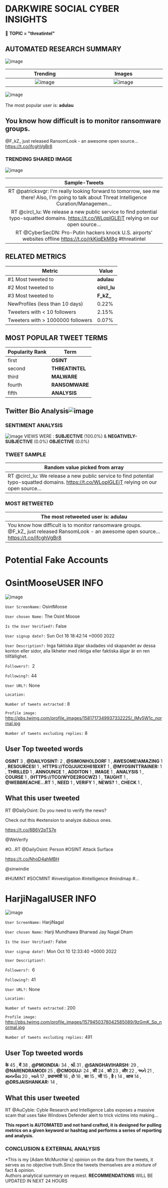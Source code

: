 # DARKWIRE SOCIAL CYBER INSIGHTS 
&#x1F34E; **TOPIC = "threatintel"**

## AUTOMATED RESEARCH SUMMARY
  ![image](darkLogo.png)   

|  Trending  |   Images | 
:-------------------------:|:-------------------------:
|  ![image](assets/threatintel/imageFile1.jpg)     <img width=200/> | ![image](assets/threatintel/imageFile2.jpg) <img width=200/> |   
 
 
![image](assets/threatintel/TWEETS.png)
<br></br>
The most popular user is: **adulau**  
 

## You know how difficult is to monitor ransomware groups. 

@F_kZ_ just released RansomLook - an awesome open source… https://t.co/ifcghVgBr8 

  




### TRENDING SHARED IMAGE

![image](assets/threatintel/twitterPostedImage.png)



|                **Sample-Tweets**        |
| :-------------: |
| RT @patricksvgr: I'm really looking forward to tomorrow, see me there! Also, I'm going to talk about Threat Intelligence Curation/Managemen… |
| RT @circl_lu: We release a new public service to find potential typo-squatted domains. https://t.co/WLopIGLEjT relying on our open source… |
| RT @CyberSecDN: Pro-Putin hackers knock U.S. airports' websites offline https://t.co/rkKjqEkM8g #threatintel |

## RELATED METRICS<br>
| Metric | Value |
| ------------- | ------------- |
| #1 Most tweeted to  | **adulau** |
| #2 Most tweeted to  | **circl_lu** |
| #3 Most tweeted to  | **F_kZ_** |
| NewProfiles (less than 10 days) | 0.22%  |
| Tweeters with < 10 followers  | 2.15%|
| Tweeters with > 1000000 followers  | 0.07%  |



## MOST POPULAR TWEET TERMS 


| Popularity Rank  | Term |
| ------------- | ------------- |
| first  | **OSINT**  |
| second  | **THREATINTEL**  |
| third  | **MALWARE** |
| fourth  | **RANSOMWARE**  |
| fifth  | **ANALYSIS**  |


## Twitter Bio Analysis![image](assets/threatintel/BIO.png)
### SENTIMENT ANALYSIS
![image](assets/threatintel/sentiment.png)
VIEWS WERE : **SUBJECTIVE**  (100.0%) & **NEGATIVELY-SUBJECTIVE** (0.0%) **OBJECTIVE** (0.0%)

### TWEET SAMPLE 
| Random value picked from array |
| ------------- |
|RT @circl_lu: We release a new public service to find potential typo-squatted domains. https://t.co/WLopIGLEjT relying on our open source… |

### MOST RETWEETED 

| The most retweeted user is: **adulau**  |
| ------------- |
| You know how difficult is to monitor ransomware groups. @F_kZ_ just released RansomLook - an awesome open source… https://t.co/ifcghVgBr8 |

# Potential Fake Accounts
 
# OsintMooseUSER INFO
![image](http://pbs.twimg.com/profile_images/1581717349937332225/_lMv5W1c_normal.jpg)
 
`User ScreenName:` OsintMoose 
 
`User chosen Name:` The Osint Moose 
 
`Is the User Verified?:` False 
 
`User signup date?:` Sun Oct 16 18:42:14 +0000 2022 
 
`User Description?:` Inga faktiska älgar skadades vid skapandet av dessa konton eller sidor, alla likheter med riktiga eller faktiska älgar är en ren tillfällighet. 
 
`Followers?: `2 
 
`Following?:` 44 
 
`User URL?:` None 
 
`Location:`  
 
`Number of tweets extracted`  : 8 
 
`Profile image:` http://pbs.twimg.com/profile_images/1581717349937332225/_lMv5W1c_normal.jpg 
 
`Number of tweets excluding replies:` 8 
 

 

 
## User Top tweeted words 
 
**OSINT** 3 , **@DAILYOSINT:** 2 , **@SIMONHOLDORF** 1 , **AWESOME!AMAZING** 1 , **RESOURCES!** 1 , **HTTPS://TCO/JUICXH61BXRT** 1 , **@MYOSINTTRAINER:** 1 , **THRILLED** 1 , **ANNOUNCE** 1 , **ADDITON** 1 , **IMAGE** 1 , **ANALYSIS** 1 , **COURSE** 1 , **(HTTPS://TCO/WYDE2RGCWZ)** 1 , **TAUGHT** 1 , **@WEBBREACHE…RT** 1 , **NEED** 1 , **VERIFY** 1 , **NEWS?** 1 , **CHECK** 1 , 
 
## What this user tweeted
 
RT @DailyOsint: Do you need to verify the news?

Check out this #extension to analyze dubious ones.

https://t.co/8B6V2pTS7e

@WeVerify

#O…RT @DailyOsint: Person #OSINT Attack Surface

https://t.co/NhoD4ahMBH

@sinwindie

#HUMINT #SOCMINT #investigation #intelligence #mindmap #…
 
# HarjiNagalUSER INFO
![image](http://pbs.twimg.com/profile_images/1579450378042585089/9zGmK_Sp_normal.jpg)
 
`User ScreenName:` HarjiNagal 
 
`User chosen Name:` Harji Mundhawa Bharwad Jay Nagal Dham 
 
`Is the User Verified?:` False 
 
`User signup date?:` Mon Oct 10 12:33:40 +0000 2022 
 
`User Description?:`  
 
`Followers?: `6 
 
`Following?:` 41 
 
`User URL?:` None 
 
`Location:`  
 
`Number of tweets extracted`  : 200 
 
`Profile image:` http://pbs.twimg.com/profile_images/1579450378042585089/9zGmK_Sp_normal.jpg 
 
`Number of tweets excluding replies:` 491 
 

 

 
## User Top tweeted words 
 
**के** 45 , **में** 38 , **@PMOINDIA:** 34 , **શ્રી** 31 , **@SANGHAVIHARSH:** 29 , **@NARENDRAMODI** 25 , **@CMOGUJ:** 24 , **की** 24 , **को** 23 , **और** 22 , **અને** 21 , **માનનીય** 20 , **ખાતે** 17 , **प्रधानमंत्री** 16 , **છે** 16 , **का** 15 , **जी** 15 , **है।** 14 , **आज** 14 , **@DRSJAISHANKAR:** 14 , 
 
## What this user tweeted
 
RT @AuCyble: Cyble Research and Intelligence Labs exposes a massive scam that uses fake Windows Defender alert to trick victims into making…
 

<b> This report is AUTOMATED and not hand crafted, it is designed for pulling metrics on a given keyword or hashtag and performs a series of reporting and analysis.</b>  
### CONCLUSION & EXTERNAL ANALYSIS

*This is my [Adam McMurchie`s] opinion on the data from the tweets, it serves as no objective truth.Since the tweets themselves are a mixture of fact & opinion.<br>
Authors analytical summary on request.
**RECOMMENDATIONS** WILL BE UPDATED IN NEXT  24 HOURS <br>